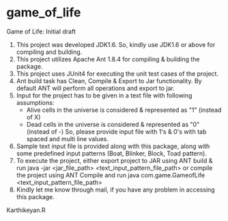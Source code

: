 game_of_life
============

Game of Life: Initial draft

1. This project was developed JDK1.6. So, kindly use JDK1.6 or above for compiling and building.
2. This project utilizes Apache Ant 1.8.4 for compiling & building the package.
3. This project uses JUnit4 for executing the unit test cases of the project.
4. Ant build task has Clean, Compile & Export to Jar functionality. By default ANT will perform all operations and export to jar.
5. Input for the project has to be given in a text file with following assumptions:
	* Alive cells in the universe is considered & represented as "1" (instead of X)
	* Dead cells in the universe is considered & represented as "0" (instead of -)
So, please provide input file with 1's & 0's with tab spaced and multi line values.
6. Sample text input file is provided along with this package, along with some predefined input patterns (Boat, Blinker, Block, Toad pattern).
7. To execute the project, either export project to JAR using ANT build & run
	java -jar <jar_file_path> <text_input_pattern_file_path>
or compile the project using ANT Compile and run
	java com.game.GameofLife <text_input_pattern_file_path>
8. Kindly let me know through mail, if you have any problem in accessing this package.


Karthikeyan.R